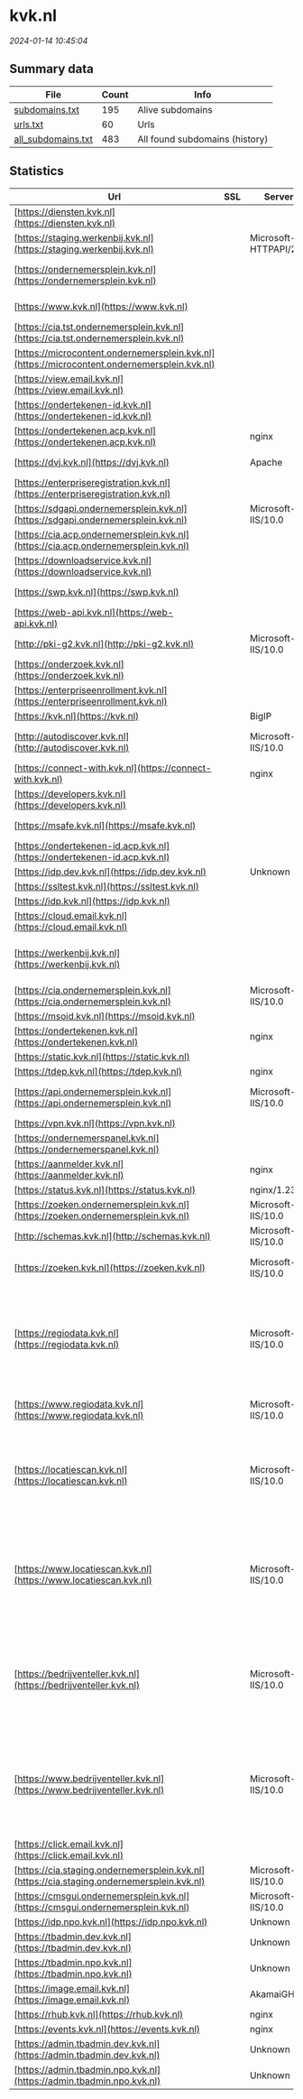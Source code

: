 # kvk.nl
*2024-01-14 10:45:04*
## Summary data


| File       | Count | Info |
|------------|-------|------|
|[subdomains.txt](/data/kvk.nl/subdomains.txt)|195|Alive subdomains|
|[urls.txt](/data/kvk.nl/urls.txt)|60|Urls|
|[all_subdomains.txt](/data/kvk.nl/all_subdomains.txt)|483|All found subdomains (history)|


## Statistics


| Url | SSL | Server | Cookie | HSTS | CSP | XFO | XXP | RP | Tech |Title |
|------------|-------|------|------|------|------|------|------|------|------|------|
|[https://diensten.kvk.nl](https://diensten.kvk.nl)| ||:white_check_mark: |:white_check_mark: |:warning: | :white_check_mark: | :white_check_mark: | :white_check_mark: |HSTS|301 Moved Perman...|
|[https://staging.werkenbij.kvk.nl](https://staging.werkenbij.kvk.nl)| |Microsoft-HTTPAPI/2.0| | | | | | :white_check_mark: |Microsoft HTTPAPI:2.0|Service Unavaila...|
|[https://ondernemersplein.kvk.nl](https://ondernemersplein.kvk.nl)| || |:white_check_mark: | | :white_check_mark: | :white_check_mark: | :white_check_mark: |Bloomreach Google Tag Manager HSTS React|Ondernemersplein...|
|[https://www.kvk.nl](https://www.kvk.nl)| ||:white_check_mark: |:white_check_mark: |:warning: | :white_check_mark: | :white_check_mark: | :white_check_mark: |Bloomreach Google Tag Manager HSTS|KVK - Kamer van...|
|[https://cia.tst.ondernemersplein.kvk.nl](https://cia.tst.ondernemersplein.kvk.nl)| || | | | | | :white_check_mark: |||
|[https://microcontent.ondernemersplein.kvk.nl](https://microcontent.ondernemersplein.kvk.nl)| || | | | | | :white_check_mark: |||
|[https://view.email.kvk.nl](https://view.email.kvk.nl)| ||:o: |:white_check_mark: | :white_check_mark:| :white_check_mark: | :white_check_mark: | :white_check_mark: |HSTS|Object moved|
|[https://ondertekenen-id.kvk.nl](https://ondertekenen-id.kvk.nl)| || | | | | | :white_check_mark: |HSTS|302 Found|
|[https://ondertekenen.acp.kvk.nl](https://ondertekenen.acp.kvk.nl)| |nginx| |:white_check_mark: | | :white_check_mark: | | :white_check_mark: |HSTS Nginx||
|[https://dvj.kvk.nl](https://dvj.kvk.nl)| |Apache| | | | :white_check_mark: | | :white_check_mark: |Apache HTTP Server||
|[https://enterpriseregistration.kvk.nl](https://enterpriseregistration.kvk.nl)| || | | | | | :white_check_mark: |HSTS|Service|
|[https://sdgapi.ondernemersplein.kvk.nl](https://sdgapi.ondernemersplein.kvk.nl)| |Microsoft-IIS/10.0| |:white_check_mark: | | | | :white_check_mark: |HSTS IIS:10.0 Windows Server||
|[https://cia.acp.ondernemersplein.kvk.nl](https://cia.acp.ondernemersplein.kvk.nl)| || | | | | | :white_check_mark: |IIS:10.0 Windows Server||
|[https://downloadservice.kvk.nl](https://downloadservice.kvk.nl)| ||:white_check_mark: |:white_check_mark: |:warning: | :white_check_mark: | | :white_check_mark: |HSTS||
|[https://swp.kvk.nl](https://swp.kvk.nl)| || |:white_check_mark: | | :white_check_mark: | :white_check_mark: | :white_check_mark: |HSTS Microsoft ASP.NET||
|[https://web-api.kvk.nl](https://web-api.kvk.nl)| || |:white_check_mark: | :white_check_mark:| | | :white_check_mark: |HSTS|403 - Forbidden:...|
|[http://pki-g2.kvk.nl](http://pki-g2.kvk.nl)| |Microsoft-IIS/10.0| | | | | | :white_check_mark: |IIS:10.0 Windows Server|pki-g2.kvk.nl -...|
|[https://onderzoek.kvk.nl](https://onderzoek.kvk.nl)| ||:warning: |:white_check_mark: | | | | :white_check_mark: |HSTS|Survey4|
|[https://enterpriseenrollment.kvk.nl](https://enterpriseenrollment.kvk.nl)| || | | | | | :white_check_mark: |HSTS||
|[https://kvk.nl](https://kvk.nl)| |BigIP|:white_check_mark: |:white_check_mark: |:warning: | :white_check_mark: | :white_check_mark: | :white_check_mark: |F5 BigIP HSTS||
|[http://autodiscover.kvk.nl](http://autodiscover.kvk.nl)| |Microsoft-IIS/10.0|:white_check_mark: |:white_check_mark: | | :white_check_mark: | :white_check_mark: | :white_check_mark: |IIS:10.0 Microsoft ASP.NET Windows Server||
|[https://connect-with.kvk.nl](https://connect-with.kvk.nl)| |nginx| |:white_check_mark: | | :white_check_mark: | | :white_check_mark: |HSTS Nginx|Document Moved|
|[https://developers.kvk.nl](https://developers.kvk.nl)| ||:white_check_mark: |:white_check_mark: |:warning: | :white_check_mark: | :white_check_mark: | :white_check_mark: |Google Tag Manager HSTS|Get Started - KV...|
|[https://msafe.kvk.nl](https://msafe.kvk.nl)| || |:white_check_mark: |:warning: | :white_check_mark: | | :white_check_mark: |Azure Azure Front Door HSTS||
|[https://ondertekenen-id.acp.kvk.nl](https://ondertekenen-id.acp.kvk.nl)| || |:white_check_mark: | :white_check_mark:| :white_check_mark: | :white_check_mark: | :white_check_mark: |HSTS|Kamer van Koopha...|
|[https://idp.dev.kvk.nl](https://idp.dev.kvk.nl)| |Unknown| |:white_check_mark: | | :white_check_mark: | | :white_check_mark: |HSTS||
|[https://ssltest.kvk.nl](https://ssltest.kvk.nl)| || | | | | | :white_check_mark: |||
|[https://idp.kvk.nl](https://idp.kvk.nl)| || |:white_check_mark: |:warning: | :white_check_mark: | | :white_check_mark: |HSTS||
|[https://cloud.email.kvk.nl](https://cloud.email.kvk.nl)| || | | | | | :white_check_mark: ||404 - File or di...|
|[https://werkenbij.kvk.nl](https://werkenbij.kvk.nl)| ||:warning: |:white_check_mark: | | :white_check_mark: | | :white_check_mark: |Google Tag Manager HSTS Microsoft ASP.NET:4.0.30319|Vacatures en car...|
|[https://cia.ondernemersplein.kvk.nl](https://cia.ondernemersplein.kvk.nl)| |Microsoft-IIS/10.0| |:white_check_mark: | | | | :white_check_mark: |HSTS IIS:10.0 Windows Server||
|[https://msoid.kvk.nl](https://msoid.kvk.nl)| || | | | | | :white_check_mark: ||Object moved|
|[https://ondertekenen.kvk.nl](https://ondertekenen.kvk.nl)| |nginx| |:white_check_mark: | | :white_check_mark: | | :white_check_mark: |HSTS Nginx||
|[https://static.kvk.nl](https://static.kvk.nl)| || |:white_check_mark: | | | | :white_check_mark: |HSTS|403 - Forbidden:...|
|[https://tdep.kvk.nl](https://tdep.kvk.nl)| |nginx| |:white_check_mark: | :white_check_mark:| :white_check_mark: | | :white_check_mark: |HSTS Nginx||
|[https://api.ondernemersplein.kvk.nl](https://api.ondernemersplein.kvk.nl)| |Microsoft-IIS/10.0| |:white_check_mark: | | | | :white_check_mark: |HSTS IIS:10.0 Microsoft ASP.NET Windows Server||
|[https://vpn.kvk.nl](https://vpn.kvk.nl)| ||:warning: |:white_check_mark: |:warning: | :white_check_mark: | :white_check_mark: | :white_check_mark: |HSTS||
|[https://ondernemerspanel.kvk.nl](https://ondernemerspanel.kvk.nl)| ||:warning: |:white_check_mark: | :white_check_mark:| :white_check_mark: | :white_check_mark: | :white_check_mark: |HSTS|Ondernemerspanel|
|[https://aanmelder.kvk.nl](https://aanmelder.kvk.nl)| |nginx| | | | | | :white_check_mark: |Nginx|404 Not Found|
|[https://status.kvk.nl](https://status.kvk.nl)| |nginx/1.23.4|:warning: |:white_check_mark: |:warning: | | :white_check_mark: | :white_check_mark: |HSTS Nginx:1.23.4|KVK Statuspagina|
|[https://zoeken.ondernemersplein.kvk.nl](https://zoeken.ondernemersplein.kvk.nl)| |Microsoft-IIS/10.0| |:white_check_mark: | | | | :white_check_mark: |HSTS IIS:10.0 Windows Server||
|[http://schemas.kvk.nl](http://schemas.kvk.nl)| |Microsoft-IIS/10.0| | | | | | :white_check_mark: |IIS:10.0 Windows Server|schemas.kvk.nl -...|
|[https://zoeken.kvk.nl](https://zoeken.kvk.nl)| |Microsoft-IIS/10.0| |:white_check_mark: | | | | :white_check_mark: |HSTS IIS:10.0 Microsoft ASP.NET Windows Server|zoeken.kvk.nl|
|[https://regiodata.kvk.nl](https://regiodata.kvk.nl)| |Microsoft-IIS/10.0|:white_check_mark: |:white_check_mark: |:warning: | :white_check_mark: | :white_check_mark: | :white_check_mark: |Amazon S3 Amazon Web Services Azure Edge Network Google Tag Manager HSTS IIS:10.0 Microsoft ASP.NET:4.0.30319 MyFonts Windows Server|Home - KVK Regio...|
|[https://www.regiodata.kvk.nl](https://www.regiodata.kvk.nl)| |Microsoft-IIS/10.0|:white_check_mark: |:white_check_mark: |:warning: | :white_check_mark: | :white_check_mark: | :white_check_mark: |HSTS IIS:10.0 Microsoft ASP.NET Windows Server|Document Moved|
|[https://locatiescan.kvk.nl](https://locatiescan.kvk.nl)| |Microsoft-IIS/10.0|:white_check_mark: |:white_check_mark: |:warning: | :white_check_mark: | :white_check_mark: | :white_check_mark: |Amazon S3 Amazon Web Services Azure Edge Network Google Tag Manager HSTS IIS:10.0 Microsoft ASP.NET MyFonts Windows Server|Home - KVK Locat...|
|[https://www.locatiescan.kvk.nl](https://www.locatiescan.kvk.nl)| |Microsoft-IIS/10.0|:white_check_mark: |:white_check_mark: |:warning: | :white_check_mark: | :white_check_mark: | :white_check_mark: |Amazon S3 Amazon Web Services Azure Edge Network Google Tag Manager HSTS IIS:10.0 Microsoft ASP.NET:4.0.30319 MyFonts Windows Server|Home - KVK Locat...|
|[https://bedrijventeller.kvk.nl](https://bedrijventeller.kvk.nl)| |Microsoft-IIS/10.0|:white_check_mark: |:white_check_mark: |:warning: | :white_check_mark: | :white_check_mark: | :white_check_mark: |Amazon S3 Amazon Web Services Azure Edge Network Bloomreach Google Tag Manager HSTS IIS:10.0 Microsoft ASP.NET:4.0.30319 MyFonts Windows Server|Home - KVK Bedri...|
|[https://www.bedrijventeller.kvk.nl](https://www.bedrijventeller.kvk.nl)| |Microsoft-IIS/10.0|:white_check_mark: |:white_check_mark: |:warning: | :white_check_mark: | :white_check_mark: | :white_check_mark: |Amazon S3 Amazon Web Services Azure Edge Network Bloomreach Google Tag Manager HSTS IIS:10.0 Microsoft ASP.NET:4.0.30319 MyFonts Windows Server|Home - KVK Bedri...|
|[https://click.email.kvk.nl](https://click.email.kvk.nl)| ||:o: |:white_check_mark: | :white_check_mark:| :white_check_mark: | :white_check_mark: | :white_check_mark: |HSTS|403 - Forbidden:...|
|[https://cia.staging.ondernemersplein.kvk.nl](https://cia.staging.ondernemersplein.kvk.nl)| |Microsoft-IIS/10.0| |:white_check_mark: | | | | :white_check_mark: |HSTS IIS:10.0 Windows Server||
|[https://cmsgui.ondernemersplein.kvk.nl](https://cmsgui.ondernemersplein.kvk.nl)| |Microsoft-IIS/10.0| |:white_check_mark: | | | | :white_check_mark: |HSTS IIS:10.0 Windows Server|CMS GUI Extensio...|
|[https://idp.npo.kvk.nl](https://idp.npo.kvk.nl)| |Unknown| |:white_check_mark: | | :white_check_mark: | | :white_check_mark: |HSTS|403 Forbidden|
|[https://tbadmin.dev.kvk.nl](https://tbadmin.dev.kvk.nl)| |Unknown| |:white_check_mark: |:warning: | :white_check_mark: | | :white_check_mark: |HSTS|404 Not Found|
|[https://tbadmin.npo.kvk.nl](https://tbadmin.npo.kvk.nl)| |Unknown| |:white_check_mark: | | | | :white_check_mark: |HSTS|403 Forbidden|
|[https://image.email.kvk.nl](https://image.email.kvk.nl)| |AkamaiGHost| | | | | | :white_check_mark: ||Access Denied|
|[https://rhub.kvk.nl](https://rhub.kvk.nl)| |nginx| | | | | | :white_check_mark: |HSTS Nginx||
|[https://events.kvk.nl](https://events.kvk.nl)| |nginx|:white_check_mark: |:white_check_mark: | :white_check_mark:| | :white_check_mark: | :white_check_mark: |HSTS Nginx||
|[https://admin.tbadmin.dev.kvk.nl](https://admin.tbadmin.dev.kvk.nl)| |Unknown|:white_check_mark: |:white_check_mark: | | :white_check_mark: | :white_check_mark: | :white_check_mark: |HSTS|303 See Other|
|[https://admin.tbadmin.npo.kvk.nl](https://admin.tbadmin.npo.kvk.nl)| |Unknown| | | | | | :white_check_mark: |HSTS|403 Forbidden|